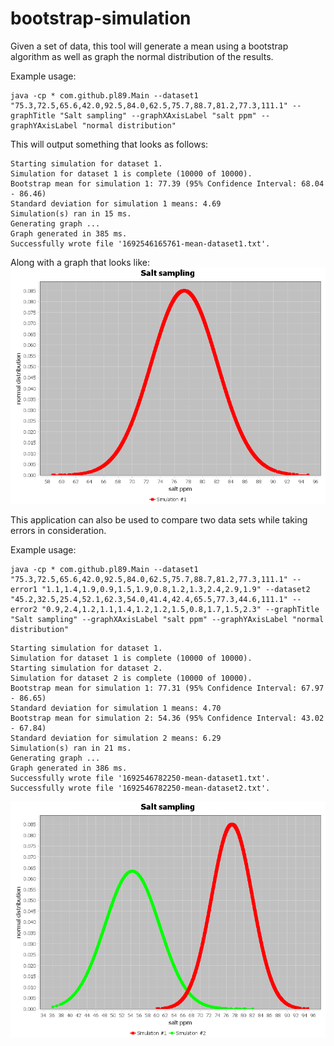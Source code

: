 # bootstrap-simulation

Given a set of data, this tool will generate a mean using a bootstrap algorithm as well as graph the normal distribution of the results.

Example usage:
```
java -cp * com.github.pl89.Main --dataset1 "75.3,72.5,65.6,42.0,92.5,84.0,62.5,75.7,88.7,81.2,77.3,111.1" --graphTitle "Salt sampling" --graphXAxisLabel "salt ppm" --graphYAxisLabel "normal distribution"
```

This will output something that looks as follows:
```
Starting simulation for dataset 1.
Simulation for dataset 1 is complete (10000 of 10000).
Bootstrap mean for simulation 1: 77.39 (95% Confidence Interval: 68.04 - 86.46)
Standard deviation for simulation 1 means: 4.69
Simulation(s) ran in 15 ms.
Generating graph ...
Graph generated in 385 ms.
Successfully wrote file '1692546165761-mean-dataset1.txt'.
```
Along with a graph that looks like:
![graph1](https://github.com/pl89/bootstrap-simulation/blob/main/img/graph-example1.png?raw=true)

This application can also be used to compare two data sets while taking errors in consideration.

Example usage:
```
java -cp * com.github.pl89.Main --dataset1 "75.3,72.5,65.6,42.0,92.5,84.0,62.5,75.7,88.7,81.2,77.3,111.1" --error1 "1.1,1.4,1.9,0.9,1.5,1.9,0.8,1.2,1.3,2.4,2.9,1.9" --dataset2 "45.2,32.5,25.4,52.1,62.3,54.0,41.4,42.4,65.5,77.3,44.6,111.1" --error2 "0.9,2.4,1.2,1.1,1.4,1.2,1.2,1.5,0.8,1.7,1.5,2.3" --graphTitle "Salt sampling" --graphXAxisLabel "salt ppm" --graphYAxisLabel "normal distribution"
```

```
Starting simulation for dataset 1.
Simulation for dataset 1 is complete (10000 of 10000).
Starting simulation for dataset 2.
Simulation for dataset 2 is complete (10000 of 10000).
Bootstrap mean for simulation 1: 77.31 (95% Confidence Interval: 67.97 - 86.65)
Standard deviation for simulation 1 means: 4.70
Bootstrap mean for simulation 2: 54.36 (95% Confidence Interval: 43.02 - 67.84)
Standard deviation for simulation 2 means: 6.29
Simulation(s) ran in 21 ms.
Generating graph ...
Graph generated in 386 ms.
Successfully wrote file '1692546782250-mean-dataset1.txt'.
Successfully wrote file '1692546782250-mean-dataset2.txt'.
```

![graph2](https://github.com/pl89/bootstrap-simulation/blob/main/img/graph-example2.png?raw=true)
